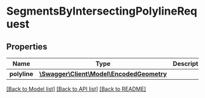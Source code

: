 # SegmentsByIntersectingPolylineRequest

## Properties
Name | Type | Description | Notes
------------ | ------------- | ------------- | -------------
**polyline** | [**\Swagger\Client\Model\EncodedGeometry**](EncodedGeometry.md) |  | 

[[Back to Model list]](../../README.md#documentation-for-models) [[Back to API list]](../../README.md#documentation-for-api-endpoints) [[Back to README]](../../README.md)

